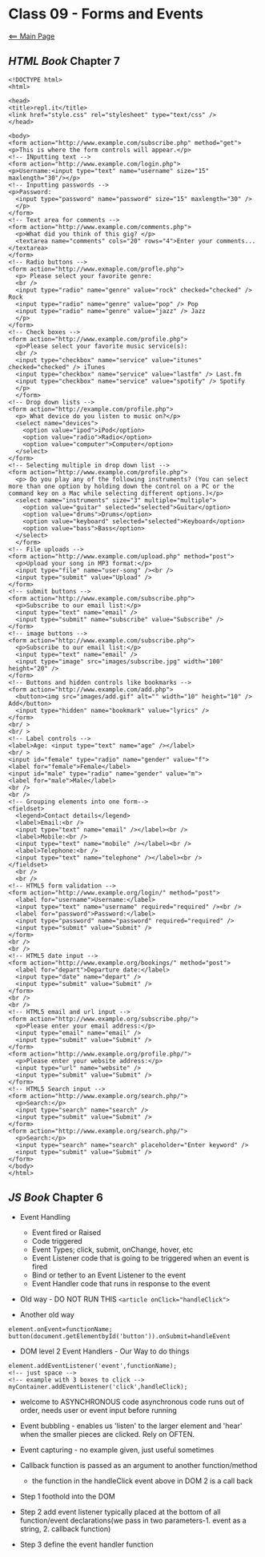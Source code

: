 # Class 09 - Forms and Events

[<== Main Page](../README.md)

## *HTML Book* Chapter 7

```render-html
<!DOCTYPE html>
<html>

<head>
<title>repl.it</title>
<link href="style.css" rel="stylesheet" type="text/css" />
</head>

<body>
<form action="http://www.example.com/subscribe.php" method="get">
<p>This is where the form controls will appear.</p>
<!-- INputting text -->
<form action="http://www.example.com/login.php">
<p>Username:<input type="text" name="username" size="15" maxlength="30"/></p>
<!-- Inputting passwords -->
<p>Password:
  <input type="password" name="password" size="15" maxlength="30" />
  </p>
</form>
<!-- Text area for comments -->
<form action="http://www.example.com/comments.php">
  <p>What did you think of this gig? </p>
  <textarea name="comments" cols="20" rows="4">Enter your comments...</textarea>
</form>
<!-- Radio buttons -->
<form action="http://www.exmaple.com/profle.php">
  <p> Please select your favorite genre:
  <br />
  <input type="radio" name="genre" value="rock" checked="checked" /> Rock
  <input type="radio" name="genre" value="pop" /> Pop
  <input type="radio" name="genre" value="jazz" /> Jazz
  </p>
</form>
<!-- Check boxes -->
<form action="http://www.example.com/profile.php">
  <p>Please select your favorite music service(s):
  <br />
  <input type="checkbox" name="service" value="itunes" checked="checked" /> iTunes
  <input type="checkbox" name="service" value="lastfm" /> Last.fm
  <input type="checkbox" name="service" value="spotify" /> Spotify
  </p>
  </form>
<!-- Drop down lists -->
<form action="http://example.com/profile.php">
  <p> What device do you listen to music on?</p>
  <select name="devices">
    <option value="ipod">iPod</option>
    <option value="radio">Radio</option>
    <option value="computer">Computer</option>
  </select>
</form>
<!-- Selecting multiple in drop down list -->
<form action="http://www.example.com/profile.php">
  <p> Do you play any of the following instruments? (You can select more than one option by holding down the control on a PC or the command key on a Mac while selecting different options.)</p>
  <select name="instruments" size="3" multiple="multiple">
    <option value="guitar" selected="selected">Guitar</option>
    <option value="drums">Drums</option>
    <option value="keyboard" selected="selected">Keyboard</option>
    <option value="bass">Bass</option>
  </select>
  </form>
<!-- File uploads -->
<form action="http://www.example.com/upload.php" method="post">
  <p>Upload your song in MP3 format:</p>
  <input type="file" name="user-song" /><br />
  <input type="submit" value="Upload" />
</form>
<!-- submit buttons -->
<form action="http://www.example.com/subscribe.php">
  <p>Subscribe to our email list:</p>
  <input type="text" name="email" />
  <input type="submit" name="subscribe" value="Subscribe" />
</form>
<!-- image buttons -->
<form action="http://www.example.com/subscribe.php">
  <p>Subscribe to our email list:</p>
  <input type="text" name="email" />
  <input type="image" src="images/subscribe.jpg" width="100" height="20" />
</form>
<!-- Buttons and hidden controls like bookmarks -->
<form action="http://www.example.com/add.php">
  <button><img src="images/add.gif" alt="" width="10" height="10" /> Add</button>
  <input type="hidden" name="bookmark" value="lyrics" />
</form>
<br/ >
<br/ >
<!-- Label controls -->
<label>Age: <input type="text" name="age" /></label>
<br/ >
<input id="female" type="radio" name="gender" value="f">
<label for="female">Female</label>
<input id="male" type="radio" name="gender" value="m">
<label for="male">Male</label>
<br />
<br />
<!-- Grouping elements into one form-->
<fieldset>
  <legend>Contact details</legend>
  <label>Email:<br />
  <input type="text" name="email" /></label><br />
  <label>Mobile:<br />
  <input type="text" name="mobile" /></label><br />
  <label>Telephone:<br />
  <input type="text" name="telephone" /></label><br />
</fieldset>
  <br />
  <br />
<!-- HTML5 form validation -->
<form action="http://www.example.org/login/" method="post">
  <label for="username">Username:</label>
  <input type="text" name="username" required="required" /><br />
  <label for="password">Password:</label>
  <input type="password" name="password" required="required" />
  <input type="submit" value="Submit" />
</form>
<br />
<br />
<!-- HTML5 date input -->
<form action="http://www.example.org/bookings/" method="post">
  <label for="depart">Departure date:</label>
  <input type="date" name="depart" />
  <input type="submit" value="Submit" />
</form>
<br />
<br />
<!-- HTML5 email and url input -->
<form action="http://www.example.org/subscribe.php/">
  <p>Please enter your email address:</p>
  <input type="email" name="email" />
  <input type="submit" value="Submit" />
</form>
<form action="http://www.example.org/profile.php/">
  <p>Please enter your website address:</p>
  <input type="url" name="website" />
  <input type="submit" value="Submit" />
</form>
<!-- HTML5 Search input -->
<form action="http://www.example.org/search.php/">
  <p>Search:</p>
  <input type="search" name="search" />
  <input type="submit" value="Submit" />
</form>
<form action="http://www.example.org/search.php/">
  <p>Search:</p>
  <input type="search" name="search" placeholder="Enter keyword" />
  <input type="submit" value="Submit" />
</form>    
</body>
</html>
```

## *JS Book* Chapter 6

- Event Handling
  - Event fired or Raised
  - Code triggered
  - Event Types; click, submit, onChange, hover, etc
  - Event Listener code that is going to be triggered when an event is fired
  - Bind or tether to an Event Listener to the event
  - Event Handler code that runs in response to the event

- Old way - DO NOT RUN THIS `<article onClick="handleClick">`
- Another old way

```render-javascript
element.onEvent=functionName; button(document.getElementbyId('button')).onSubmit=handleEvent
```

- DOM level 2 Event Handlers - Our Way to do things

```render-javascript
element.addEventListener('event',functionName);
<!-- just space -->
<!-- example with 3 boxes to click -->
myContainer.addEventListener('click',handleClick);
```

- welcome to ASYNCHRONOUS code
asynchronous code runs out of order, needs user or event input before running
- Event bubbling - enables us 'listen' to the larger element and 'hear' when the smaller pieces are clicked. Rely on OFTEN.
- Event capturing - no example given, just useful sometimes
- Callback function is passed as an argument to another function/method
  - the function in the handleClick event above in DOM 2 is a call back

- Step 1 foothold into the DOM
- Step 2 add event listener typically placed at the bottom of all function/event declarations(we pass in two parameters-1. event as a string, 2. callback function)
- Step 3 define the event handler function
 